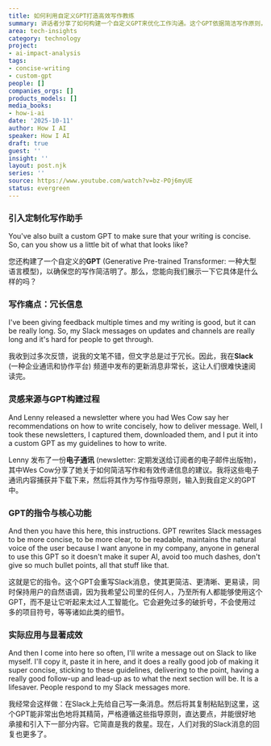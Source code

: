 ```yaml
---
title: 如何利用自定义GPT打造高效写作教练
summary: 讲话者分享了如何构建一个自定义GPT来优化工作沟通。这个GPT依据简洁写作原则，将冗长的信息精简为清晰、可读且保留个人风格的短消息，显著提升了团队响应效率。
area: tech-insights
category: technology
project:
- ai-impact-analysis
tags:
- concise-writing
- custom-gpt
people: []
companies_orgs: []
products_models: []
media_books:
- how-i-ai
date: '2025-10-11'
author: How I AI
speaker: How I AI
draft: true
guest: ''
insight: ''
layout: post.njk
series: ''
source: https://www.youtube.com/watch?v=bz-POj6myUE
status: evergreen
---
```

### 引入定制化写作助手

You've also built a custom GPT to make sure that your writing is concise. So, can you show us a little bit of what that looks like?

您还构建了一个自定义的**GPT** (Generative Pre-trained Transformer: 一种大型语言模型)，以确保您的写作简洁明了。那么，您能向我们展示一下它具体是什么样的吗？

### 写作痛点：冗长信息

I've been giving feedback multiple times and my writing is good, but it can be really long. So, my Slack messages on updates and channels are really long and it's hard for people to get through.

我收到过多次反馈，说我的文笔不错，但文字总是过于冗长。因此，我在**Slack** (一种企业通讯和协作平台) 频道中发布的更新消息非常长，这让人们很难快速阅读完。

### 灵感来源与GPT构建过程

And Lenny released a newsletter where you had Wes Cow say her recommendations on how to write concisely, how to deliver message. Well, I took these newsletters, I captured them, downloaded them, and I put it into a custom GPT as my guidelines to how to write.

Lenny 发布了一份**电子通讯** (newsletter: 定期发送给订阅者的电子邮件出版物)，其中Wes Cow分享了她关于如何简洁写作和有效传递信息的建议。我将这些电子通讯内容捕获并下载下来，然后将其作为写作指导原则，输入到我自定义的GPT中。

### GPT的指令与核心功能

And then you have this here, this instructions. GPT rewrites Slack messages to be more concise, to be more clear, to be readable, maintains the natural voice of the user because I want anyone in my company, anyone in general to use this GPT so it doesn't make it super AI, avoid too much dashes, don't give so much bullet points, all that stuff like that.

这就是它的指令。这个GPT会重写Slack消息，使其更简洁、更清晰、更易读，同时保持用户的自然语调，因为我希望公司里的任何人，乃至所有人都能够使用这个GPT，而不是让它听起来太过人工智能化。它会避免过多的破折号，不会使用过多的项目符号，等等诸如此类的细节。

### 实际应用与显著成效

And then I come into here so often, I'll write a message out on Slack to like myself. I'll copy it, paste it in here, and it does a really good job of making it super concise, sticking to these guidelines, delivering to the point, having a really good follow-up and lead-up as to what the next section will be. It is a lifesaver. People respond to my Slack messages more.

我经常会这样做：在Slack上先给自己写一条消息。然后将其复制粘贴到这里，这个GPT能非常出色地将其精简，严格遵循这些指导原则，直达要点，并能很好地承接和引入下一部分内容。它简直是我的救星。现在，人们对我的Slack消息的回复也更多了。